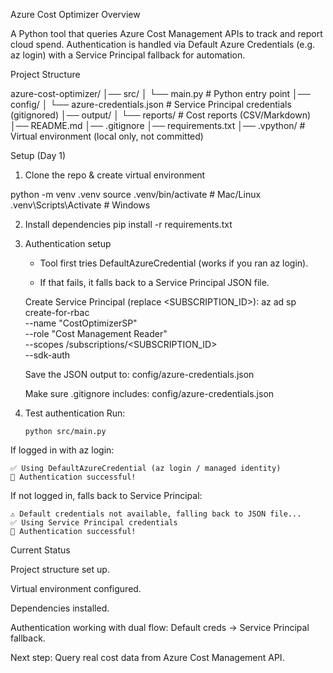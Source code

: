 Azure Cost Optimizer
Overview

A Python tool that queries Azure Cost Management APIs to track and report cloud spend.
Authentication is handled via Default Azure Credentials (e.g. az login) with a Service Principal fallback for automation.

Project Structure

azure-cost-optimizer/
│── src/
│ └── main.py # Python entry point
│── config/
│ └── azure-credentials.json # Service Principal credentials (gitignored)
│── output/
│ └── reports/ # Cost reports (CSV/Markdown)
│── README.md
│── .gitignore
│── requirements.txt
│── .vpython/ # Virtual environment (local only, not committed)

Setup (Day 1)

1. Clone the repo & create virtual environment

python -m venv .venv
source .venv/bin/activate # Mac/Linux
.venv\Scripts\Activate # Windows

2.  Install dependencies
    pip install -r requirements.txt

3.  Authentication setup

    - Tool first tries DefaultAzureCredential (works if you ran az login).

    - If that fails, it falls back to a Service Principal JSON file.

    Create Service Principal (replace <SUBSCRIPTION_ID>):
    az ad sp create-for-rbac \
     --name "CostOptimizerSP" \
     --role "Cost Management Reader" \
     --scopes /subscriptions/<SUBSCRIPTION_ID>\
     --sdk-auth

    Save the JSON output to:
    config/azure-credentials.json

    Make sure .gitignore includes:
    config/azure-credentials.json

4.  Test authentication
    Run:

        python src/main.py

If logged in with az login:

    ✅ Using DefaultAzureCredential (az login / managed identity)
    🎉 Authentication successful!

If not logged in, falls back to Service Principal:

    ⚠️ Default credentials not available, falling back to JSON file...
    ✅ Using Service Principal credentials
    🎉 Authentication successful!

Current Status

Project structure set up.

Virtual environment configured.

Dependencies installed.

Authentication working with dual flow: Default creds → Service Principal fallback.

Next step: Query real cost data from Azure Cost Management API.
